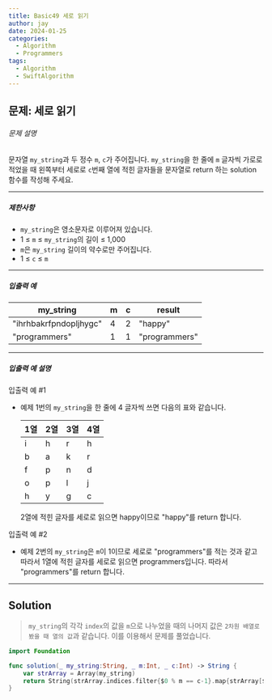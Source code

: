 ```yaml
---
title: Basic49 세로 읽기
author: jay
date: 2024-01-25
categories:
  - Algorithm
  - Programmers
tags:
  - Algorithm
  - SwiftAlgorithm
---
```

## 문제: 세로 읽기

###### 문제 설명

문자열 `my_string`과 두 정수 `m`, `c`가 주어집니다. `my_string`을 한 줄에 `m` 글자씩 가로로 적었을 때 왼쪽부터 세로로 `c`번째 열에 적힌 글자들을 문자열로 return 하는 solution 함수를 작성해 주세요.

---

##### 제한사항

- `my_string`은 영소문자로 이루어져 있습니다.
- 1 ≤ `m` ≤ `my_string`의 길이 ≤ 1,000
- `m`은 `my_string` 길이의 약수로만 주어집니다.
- 1 ≤ `c` ≤ `m`

---

##### 입출력 예

|my_string|m|c|result|
|---|---|---|---|
|"ihrhbakrfpndopljhygc"|4|2|"happy"|
|"programmers"|1|1|"programmers"|

---

##### 입출력 예 설명

입출력 예 #1

- 예제 1번의 `my_string`을 한 줄에 4 글자씩 쓰면 다음의 표와 같습니다.
    
    |1열|2열|3열|4열|
    |---|---|---|---|
    |i|h|r|h|
    |b|a|k|r|
    |f|p|n|d|
    |o|p|l|j|
    |h|y|g|c|
    
    2열에 적힌 글자를 세로로 읽으면 happy이므로 "happy"를 return 합니다.
    

입출력 예 #2

- 예제 2번의 `my_string`은 `m`이 1이므로 세로로 "programmers"를 적는 것과 같고 따라서 1열에 적힌 글자를 세로로 읽으면 programmers입니다. 따라서 "programmers"를 return 합니다.

--- 

## Solution

> `my_string`의 각각 `index`의 값을 `m`으로 나누었을 때의 나머지 값은 `2차원 배열로 봤을 때 열의 값`과 같습니다. 이를 이용해서 문제를 풀었습니다.

```swift
import Foundation

func solution(_ my_string:String, _ m:Int, _ c:Int) -> String {
    var strArray = Array(my_string)
    return String(strArray.indices.filter{$0 % m == c-1}.map{strArray[$0]})
}
```